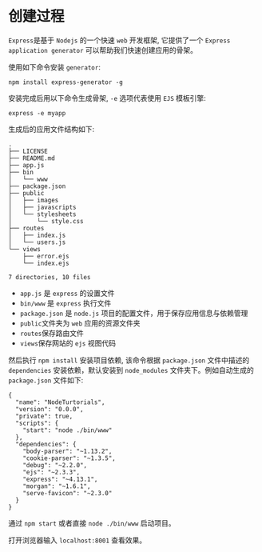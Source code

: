 创建过程
===========

```Express```是基于 ```Nodejs``` 的一个快速 ```web``` 开发框架, 它提供了一个 ```Express application generator``` 可以帮助我们快速创建应用的骨架。

使用如下命令安装 ```generator```:

```
npm install express-generator -g
```

安装完成后用以下命令生成骨架, ```-e``` 选项代表使用 ```EJS``` 模板引擎:

```
express -e myapp
```
生成后的应用文件结构如下:

```
.
├── LICENSE
├── README.md
├── app.js
├── bin
│   └── www
├── package.json
├── public
│   ├── images
│   ├── javascripts
│   └── stylesheets
│       └── style.css
├── routes
│   ├── index.js
│   └── users.js
└── views
    ├── error.ejs
    └── index.ejs
    
7 directories, 10 files
```

* ```app.js``` 是 ```express``` 的设置文件
* ```bin/www``` 是 ```express``` 执行文件
* ```package.json``` 是 ```node.js``` 项目的配置文件，用于保存应用信息与依赖管理
* ```public```文件夹为 ```web``` 应用的资源文件夹
* ```routes```保存路由文件
* ```views```保存网站的 ```ejs``` 视图代码

然后执行 ```npm install``` 安装项目依赖, 该命令根据 ```package.json``` 文件中描述的 ```dependencies``` 安装依赖，默认安装到 ```node_modules``` 文件夹下。例如自动生成的 ```package.json``` 文件如下:

```
{
  "name": "NodeTurtorials",
  "version": "0.0.0",
  "private": true,
  "scripts": {
    "start": "node ./bin/www"
  },
  "dependencies": {
    "body-parser": "~1.13.2",
    "cookie-parser": "~1.3.5",
    "debug": "~2.2.0",
    "ejs": "~2.3.3",
    "express": "~4.13.1",
    "morgan": "~1.6.1",
    "serve-favicon": "~2.3.0"
  }
}
```
通过 ```npm start``` 或者直接 ```node ./bin/www``` 启动项目。

打开浏览器输入 ```localhost:8001``` 查看效果。